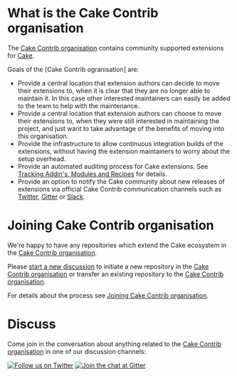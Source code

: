 # What is the Cake Contrib organisation

The [Cake Contrib organisation] contains community supported extensions for [Cake](https://cakebuild.net/).

Goals of the [Cake Contrib ogranisation] are:

* Provide a central location that extension authors can decide to move their extensions to, when it is clear that they are no longer able to maintain it.
  In this case other interested maintainers can easily be added to the team to help with the maintenance.
* Provide a central location that extension authors can choose to move their extensions to, when they were still interested in maintaining the project, and just want to take advantage of the benefits of moving into this organisation.
* Provide the infrastructure to allow continuous integration builds of the extensions, without having the extension maintainers to worry about the setup overhead.
* Provide an automated auditing process for Cake extensions.
  See [Tracking Addin's, Modules and Recipes](https://github.com/cake-contrib/Home/blob/master/CONTRIBUTING.md#tracking-addins-modules-and-recipes) for details.
* Provide an option to notify the Cake community about new releases of extensions via official Cake Contrib communication channels such as [Twitter], [Gitter] or [Slack].

[Twitter]: https://twitter.com/cakecontrib
[Gitter]: https://gitter.im/cake-contrib
[Slack]: https://cake-contrib.slack.com

# Joining Cake Contrib organisation

We're happy to have any repositories which extend the Cake ecosystem in the [Cake Contrib organisation].

Please [start a new discussion](https://github.com/cake-build/cake/discussions) to initiate a new repository in the
[Cake Contrib organisation] or transfer an existing repository to the [Cake Contrib organisation].

For details about the process see [Joining Cake Contrib organisation](https://github.com/cake-contrib/Home/blob/master/CONTRIBUTING.md).

# Discuss

Come join in the conversation about anything related to the [Cake Contrib organisation] in one of our discussion channels:

[![Follow us on Twitter](https://img.shields.io/twitter/follow/cakecontrib?style=for-the-badge)](https://twitter.com/cakecontrib)
[![Join the chat at Gitter](https://img.shields.io/gitter/room/cake-contrib/Lobby?style=for-the-badge)](https://gitter.im/cake-contrib/Lobby)

[Cake Contrib organisation]: https://github.com/cake-contrib
